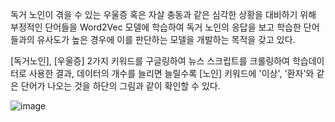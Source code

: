 독거 노인이 겪을 수 있는 우울증 혹은 자살 충동과 같은 심각한 상황을 대비하기 위해
부정적인 단어들을 Word2Vec 모델에 학습하여 독거 노인의 응답을 보고 학습한 단어들과의 
유사도가 높은 경우에 이를 판단하는 모델을 개발하는 목적을 갖고 있다.

[독거노인], [우울증] 2가지 키워드를 구글링하여 뉴스 스크립트를 크롤링하여 학습데이터로
사용한 결과, 데이터의 개수를 늘리면 늘릴수록 [노인] 키워드에 '이상', '환자'와 같은 단어가 나오는 것을 하단의 그림과 같이 확인할 수 있다.




![image](https://github.com/CaoCao-99/ADDI-ML-/assets/88222336/eb04b653-ab82-467e-a8bf-bf8337dae346)
